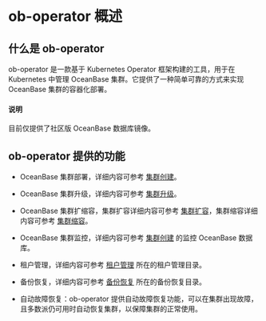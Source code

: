# ob-operator 概述

## 什么是 ob-operator

ob-operator 是一款基于 Kubernetes Operator 框架构建的工具，用于在 Kubernetes 中管理 OceanBase 集群。它提供了一种简单可靠的方式来实现 OceanBase 集群的容器化部署。

<main id="notice" type='explain'>
  <h4>说明</h4>
  <p>目前仅提供了社区版 OceanBase 数据库镜像。</p>
</main>

## ob-operator 提供的功能

* OceanBase 集群部署，详细内容可参考 [集群创建](500.ob-operator-user-guide/100.cluster-management-of-ob-operator/100.create-cluster-of-ob-operator.md)。

* OceanBase 集群升级，详细内容可参考 [集群升级](500.ob-operator-user-guide/100.cluster-management-of-ob-operator/500.upgrade-cluster-of-ob-operator.md)。

* OceanBase 集群扩缩容，集群扩容详细内容可参考 [集群扩容](500.ob-operator-user-guide/100.cluster-management-of-ob-operator/200.cluster-scale-out-of-ob-operator/100.adding-a-zone-to-a-cluster-of-ob-operator.md)，集群缩容详细内容可参考 [集群缩容](500.ob-operator-user-guide/100.cluster-management-of-ob-operator/300.cluster-scale-in-of-ob-operator/100.reduce-zone-from-cluster-of-ob-operator.md)。

* OceanBase 集群监控，详细内容可参考 [集群创建](500.ob-operator-user-guide/100.cluster-management-of-ob-operator/100.create-cluster-of-ob-operator.md) 的监控 OceanBase 数据库。

* 租户管理，详细内容可参考 [租户管理](500.ob-operator-user-guide/200.tenant-management-of-ob-operator/100.create-tenant-of-ob-operator.md) 所在的租户管理目录。

* 备份恢复，详细内容可参考 [备份恢复](500.ob-operator-user-guide/300.backup-recovery-of-ob-operator/100.cluster-backup-of-ob-operator.md) 所在的备份恢复目录。

* 自动故障恢复：ob-operator 提供自动故障恢复功能，可以在集群出现故障，且多数派仍可用时自动恢复集群，以保障集群的正常使用。
